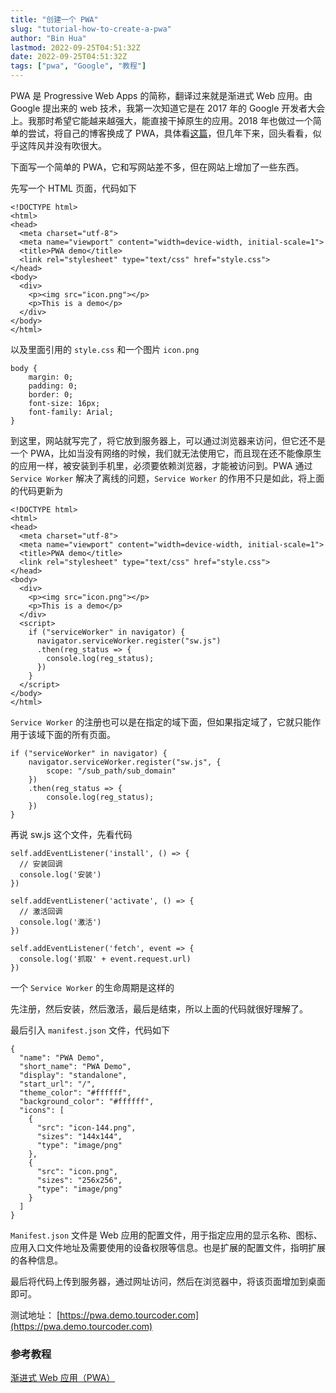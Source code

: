 ```yaml
---
title: "创建一个 PWA"
slug: "tutorial-how-to-create-a-pwa"
author: "Bin Hua"
lastmod: 2022-09-25T04:51:32Z
date: 2022-09-25T04:51:32Z
tags: ["pwa", "Google", "教程"]
---
```


PWA 是 Progressive Web Apps 的简称，翻译过来就是渐进式 Web 应用。由 Google 提出来的 web 技术，我第一次知道它是在 2017 年的 Google 开发者大会上。我那时希望它能越来越强大，能直接干掉原生的应用。2018 年也做过一个简单的尝试，将自己的博客换成了 PWA，具体看[这篇](https://tourcoder.com/upgrade-to-pwa/)，但几年下来，回头看看，似乎这阵风并没有吹很大。

下面写一个简单的 PWA，它和写网站差不多，但在网站上增加了一些东西。

先写一个 HTML 页面，代码如下

```
<!DOCTYPE html>
<html>
<head>
  <meta charset="utf-8">
  <meta name="viewport" content="width=device-width, initial-scale=1">
  <title>PWA demo</title>
  <link rel="stylesheet" type="text/css" href="style.css">
</head>
<body>
  <div>
    <p><img src="icon.png"></p>
    <p>This is a demo</p>
  </div>
</body>
</html>
```

以及里面引用的 `style.css` 和一个图片 `icon.png`

```
body {
	margin: 0;
	padding: 0;
	border: 0;
	font-size: 16px;
	font-family: Arial;
}
```

到这里，网站就写完了，将它放到服务器上，可以通过浏览器来访问，但它还不是一个 PWA，比如当没有网络的时候，我们就无法使用它，而且现在还不能像原生的应用一样，被安装到手机里，必须要依赖浏览器，才能被访问到。PWA 通过 `Service Worker` 解决了离线的问题，`Service Worker` 的作用不只是如此，将上面的代码更新为

```
<!DOCTYPE html>
<html>
<head>
  <meta charset="utf-8">
  <meta name="viewport" content="width=device-width, initial-scale=1">
  <title>PWA demo</title>
  <link rel="stylesheet" type="text/css" href="style.css">
</head>
<body>
  <div>
    <p><img src="icon.png"></p>
    <p>This is a demo</p>
  </div>
  <script>
    if ("serviceWorker" in navigator) {
      navigator.serviceWorker.register("sw.js")
      .then(reg_status => {
        console.log(reg_status);
      })
    }
  </script>
</body>
</html>
```

`Service Worker` 的注册也可以是在指定的域下面，但如果指定域了，它就只能作用于该域下面的所有页面。

```
if ("serviceWorker" in navigator) {
    navigator.serviceWorker.register("sw.js", {
        scope: "/sub_path/sub_domain"
    })
    .then(reg_status => {
        console.log(reg_status);
    })
}
```

再说 sw.js 这个文件，先看代码

```
self.addEventListener('install', () => {
  // 安装回调
  console.log('安装')
})

self.addEventListener('activate', () => {
  // 激活回调
  console.log('激活')
})

self.addEventListener('fetch', event => {
  console.log('抓取' + event.request.url)
})
```

一个 `Service Worker` 的生命周期是这样的

先注册，然后安装，然后激活，最后是结束，所以上面的代码就很好理解了。

最后引入 `manifest.json` 文件，代码如下

```
{
  "name": "PWA Demo",
  "short_name": "PWA Demo",
  "display": "standalone",
  "start_url": "/",
  "theme_color": "#ffffff",
  "background_color": "#ffffff",
  "icons": [
    {
      "src": "icon-144.png",
      "sizes": "144x144",
      "type": "image/png"
    },
    {
      "src": "icon.png",
      "sizes": "256x256",
      "type": "image/png"
    }
  ]
}
```

`Manifest.json` 文件是 Web 应用的配置文件，用于指定应用的显示名称、图标、应用入口文件地址及需要使用的设备权限等信息。也是扩展的配置文件，指明扩展的各种信息。

最后将代码上传到服务器，通过网址访问，然后在浏览器中，将该页面增加到桌面即可。

测试地址： [https://pwa.demo.tourcoder.com](https://pwa.demo.tourcoder.com)

### 参考教程

[渐进式 Web 应用（PWA）](https://developer.mozilla.org/zh-CN/docs/Web/Progressive_web_apps)

